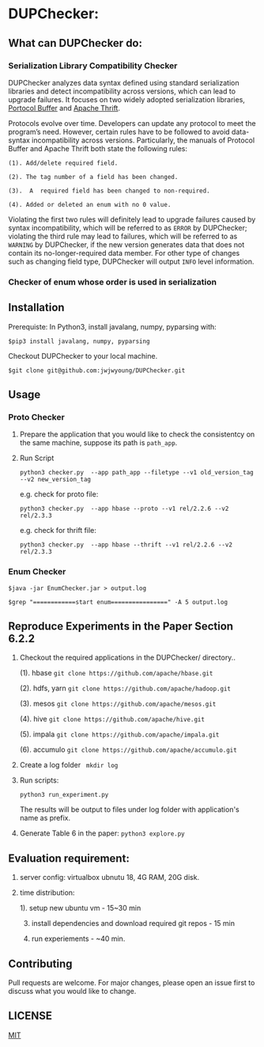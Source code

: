 # DUPChecker: 

## What can DUPChecker do:

### Serialization Library Compatibility Checker
DUPChecker analyzes data syntax defined using standard serialization libraries and detect incompatibility across versions, which can lead to upgrade failures. 
It focuses on two widely adopted serialization libraries, [Portocol Buffer](https://developers.google.com/protocol-buffers/docs/proto.) and [Apache Thrift](https://diwakergupta.github.io/thrift-missing-guide/).

Protocols evolve over time. Developers can update any protocol to meet the program’s need. However, certain rules have to be followed to avoid data-syntax incompatibility across versions. Particularly, the manuals of Protocol Buffer and Apache Thrift both state the following rules:

    (1). Add/delete required field. 

    (2). The tag number of a field has been changed.

    (3).  A  required field has been changed to non-required. 
    
    (4). Added or deleted an enum with no 0 value.

Violating the first two rules will definitely lead to upgrade failures caused by syntax incompatibility, which will be referred to as `ERROR` by DUPChecker; violating the third rule may lead to failures, which will be referred to as `WARNING` by DUPChecker, if the new version generates data that does not contain its no-longer-required data member. For other type of changes such as changing field type,
DUPChecker will output `INFO` level information. 

### Checker of enum whose order is used in serialization


## Installation

Prerequiste: In Python3, install javalang, numpy, pyparsing with: 

    $pip3 install javalang, numpy, pyparsing
    
Checkout DUPChecker to your local machine.

    $git clone git@github.com:jwjwyoung/DUPChecker.git

## Usage

### Proto Checker
1. Prepare the application that you would like to check the consistentcy on the same machine, suppose its path is `path_app`. 

2. Run Script

    `python3 checker.py  --app path_app --filetype --v1 old_version_tag --v2 new_version_tag`

    e.g. check for proto file:

    `python3 checker.py  --app hbase --proto --v1 rel/2.2.6 --v2 rel/2.3.3`
    
    e.g. check for thrift file:

    `python3 checker.py  --app hbase --thrift --v1 rel/2.2.6 --v2 rel/2.3.3`
### Enum Checker

    $java -jar EnumChecker.jar > output.log

    $grep "============start enum================" -A 5 output.log
    

## Reproduce Experiments in the Paper Section 6.2.2

1. Checkout the required applications in the DUPChecker/ directory.. 

      (1). hbase `git clone https://github.com/apache/hbase.git`
      
      (2). hdfs, yarn `git clone https://github.com/apache/hadoop.git`
      
      (3). mesos `git clone https://github.com/apache/mesos.git`

      (4). hive `git clone https://github.com/apache/hive.git`

      (5). impala `git clone https://github.com/apache/impala.git`
      
      (6). accumulo `git clone https://github.com/apache/accumulo.git`
      
      
2. Create a log folder
    ` mkdir log`

3. Run scripts:

    `python3 run_experiment.py` 

    The results will be output to files under log folder with application's name as prefix.
4. Generate Table 6 in the paper:
    `python3 explore.py`

##  Evaluation requirement: 

1. server config: virtualbox ubnutu 18, 4G RAM, 20G disk. 

3. time distribution: 

    1). setup new ubuntu vm - 15~30 min
    
    3) install dependencies and download required git repos - 15 min

    4) run experiements - ~40 min.
    
## Contributing

Pull requests are welcome. For major changes, please open an issue first to discuss what you would like to change.

## LICENSE

[MIT](https://github.com/jwjwyoung/DUPChecker/blob/master/LICENSE)
